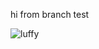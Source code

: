 hi  from branch test



![luffy](https://static.wikia.nocookie.net/onepiece/images/6/66/Gear_5_Infobox.png/revision/latest/scale-to-width-down/350?cb=20230727032619)
